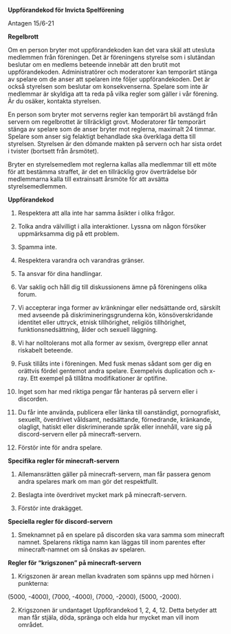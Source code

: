 **Uppförandekod för Invicta Spelförening**

Antagen 15/6-21

**Regelbrott**

Om en person bryter mot uppförandekoden kan det vara skäl att utesluta medlemmen från föreningen. Det är föreningens styrelse som i slutändan beslutar om en medlems beteende innebär att den brutit mot uppförandekoden. Administratörer och moderatorer kan temporärt stänga av spelare om de anser att spelaren inte följer uppförandekoden. Det är också styrelsen som beslutar om konsekvenserna. Spelare som inte är medlemmar är skyldiga att ta reda på vilka regler som gäller i vår förening. Är du osäker, kontakta styrelsen.

En person som bryter mot serverns regler kan temporärt bli avstängd från servern om regelbrottet är tillräckligt grovt. Moderatorer får temporärt stänga av spelare som de anser bryter mot reglerna, maximalt 24 timmar. Spelare som anser sig felaktigt behandlade ska överklaga detta till styrelsen. Styrelsen är den dömande makten på servern och har sista ordet i tvister (bortsett från årsmötet).

Bryter en styrelsemedlem mot reglerna kallas alla medlemmar till ett möte för att bestämma straffet, är det en tillräcklig grov överträdelse bör medlemmarna kalla till extrainsatt årsmöte för att avsätta styrelsemedlemmen.

**Uppförandekod**
1. Respektera att alla inte har samma åsikter i olika frågor.

2. Tolka andra välvilligt i alla interaktioner. Lyssna om någon försöker uppmärksamma dig på ett problem.

3. Spamma inte.

4. Respektera varandra och varandras gränser.

5. Ta ansvar för dina handlingar.

6. Var saklig och håll dig till diskussionens ämne på föreningens olika forum.

7. Vi accepterar inga former av kränkningar eller nedsättande ord, särskilt med avseende på diskrimineringsgrunderna kön, könsöverskridande identitet eller uttryck, etnisk tillhörighet, religiös tillhörighet, funktionsnedsättning, ålder och sexuell läggning.

8. Vi har nolltolerans mot alla former av sexism, övergrepp eller annat riskabelt beteende.

9. Fusk tillåts inte i föreningen. Med fusk menas sådant som ger dig en orättvis fördel gentemot andra spelare. Exempelvis duplication och x-ray. Ett exempel på tillåtna modifikationer är optifine.

10. Inget som har med riktiga pengar får hanteras på servern eller i discorden.

11. Du får inte använda, publicera eller länka till oanständigt, pornografiskt, sexuellt, överdrivet våldsamt, nedsättande, förnedrande, kränkande, olagligt, hatiskt eller diskriminerande språk eller innehåll, vare sig på discord-servern eller på minecraft-servern.

12. Förstör inte för andra spelare.

**Specifika regler för minecraft-servern**

1. Allemansrätten gäller på minecraft-servern, man får passera genom andra spelares mark om man gör det respektfullt.

2. Beslagta inte överdrivet mycket mark på minecraft-servern.

3. Förstör inte drakägget.

**Speciella regler för discord-servern**

1. Smeknamnet på en spelare på discorden ska vara samma som minecraft namnet. Spelarens riktiga namn kan läggas till inom parentes efter minecraft-namnet om så önskas av spelaren.

**Regler för “krigszonen” på minecraft-servern**

1. Krigszonen är arean mellan kvadraten som spänns upp med hörnen i punkterna:

  (5000, -4000), (7000, -4000), (7000, -2000), (5000, -2000).

2. Krigszonen är undantaget Uppförandekod 1, 2, 4, 12. Detta betyder att man får stjäla, döda, spränga och elda hur mycket man vill inom området.
